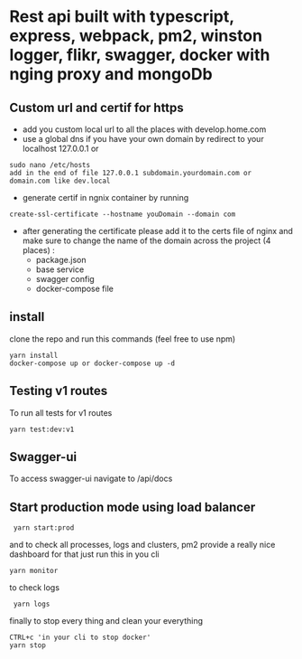 
# Rest api built with typescript, express, webpack, pm2, winston logger, flikr, swagger, docker with nging proxy and mongoDb



## Custom url and certif for https
- add you custom local url to all the places with develop.home.com
- use a global dns if you have your own domain by redirect to your localhost 127.0.0.1 or 
```
sudo nano /etc/hosts
add in the end of file 127.0.0.1 subdomain.yourdomain.com or domain.com like dev.local
```
- generate certif in ngnix container by running
```
create-ssl-certificate --hostname youDomain --domain com
```
- after generating the certificate please add it to the certs file of nginx and make sure to change the name of the domain across the project (4 places) :
  * package.json
  * base service
  * swagger config
  * docker-compose file
## install
clone the repo and run this commands (feel free to use npm)

```
yarn install
docker-compose up or docker-compose up -d
```

## Testing v1 routes
To run all tests for v1 routes

```
yarn test:dev:v1
```

## Swagger-ui
To access swagger-ui navigate to /api/docs

## Start production mode using load balancer
```
 yarn start:prod
```
and to check all processes, logs and clusters, pm2 provide a really nice dashboard for that
just run this in you cli

```
yarn monitor
```

to check logs

```
 yarn logs
```

finally to stop every thing and clean your everything

```
CTRL+c 'in your cli to stop docker'
yarn stop
```